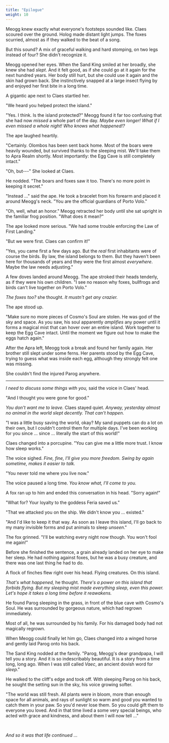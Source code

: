 ```yaml
---
title: "Epilogue"
weight: 10
---
```


Meogg knew exactly what everyone's footsteps sounded like. Claes scoured over the ground. Holog made distant light jumps. The foxes scurried, almost as if they walked to the beat of a song.

But this sound? A mix of graceful walking and hard stomping, on two legs instead of four? She didn't recognize it.

Meogg opened her eyes. When the Sand King smiled at her broadly, she knew she had _slept_. And it felt good, as if she could go at it again for the next hundred years. Her body still hurt, but she could use it again and the skin had grown back. She instinctively snapped at a large insect flying by and enjoyed her first bite in a long time.

A gigantic ape next to Claes startled her. 

"We heard you helped protect the island."

"Yes. I think. Is the island protected?" Meogg found it far too confusing that she had now _missed_ a whole part of the day. _Maybe even longer! What if I even missed a whole night! Who knows what happened!?_

The ape laughed heartily. 

"Certainly. Olombos has been sent back home. Most of the boars were heavily wounded, but survived thanks to the sleeping mist. We'll take them to Apra Realm shortly. Most importantly: the Egg Cave is still completely intact."

"Oh, but---" She looked at Claes.

He nodded. "The boars and foxes saw it too. There's no more point in keeping it secret."

"Instead ..." said the ape. He took a bracelet from his forearm and placed it around Meogg's neck. "You are the official guardians of Porto Volo."

"Oh, well, what an honor." Meogg retracted her body until she sat upright in the familiar frog position. "What does it mean?"

The ape looked more serious. "We had some trouble enforcing the Law of First Landing."

"But we were first. Claes can confirm it!"

"Yes, you came first a few days ago. But the _real_ first inhabitants were of course the birds. By law, the island belongs to them. But they haven't been here for thousands of years and they were the first almost _everywhere_. Maybe the law needs adjusting."

A few doves landed around Meogg. The ape stroked their heads tenderly, as if they were his own children. "I see no reason why foxes, bullfrogs and birds can't live together on Porto Volo."

_The foxes too?_ she thought. _It mustn't get any crazier._

The ape stood up. 

"Make sure no more pieces of Cosmo's Soul are stolen. He was god of the sky and space. As you saw, his soul apparently _amplifies_ any power until it forms a magical mist that can hover over an entire island. Work together to keep the Egg Cave intact. Until the moment we figure out how to make the eggs hatch again."

After the Apra left, Meogg took a break and found her family again. Her brother still slept under some ferns. Her parents stood by the Egg Cave, trying to guess what was inside each egg, although they strongly felt one was missing. 

She couldn't find the injured Parog anywhere.

___

_I need to discuss some things with you,_ said the voice in Claes' head.

"And I thought you were gone for good."

_You don't want me to leave._ Claes stayed quiet. _Anyway, yesterday almost no animal in the world slept decently. That can't happen._

"I was a little busy saving the world, okay? My sand puppets can do a lot on their own, but I couldn't control them for multiple days. I've been working for you since ... since ... literally the start of this world!"

Claes changed into a porcupine. "You can give me a little more trust. I know how sleep works."

The voice sighed. _Fine, fine, I'll give you more freedom. Swing by again sometime, makes it easier to talk._

"You never told me where you live now." 

The voice paused a long time. _You know what, I'll come to you._

A fox ran up to him and ended this conversation in his head. "Sorry again!"

"What for? Your loyalty to the goddess Feria saved us."

"That we attacked you on the ship. We didn't know you ... existed."

"And I'd like to keep it that way. As soon as I leave this island, I'll go back to my many invisible forms and put animals to sleep _unseen_."

The fox grinned. "I'll be watching every night now though. You won't fool me again!"

Before she finished the sentence, a grain already landed on her eye to make her sleep. He had nothing against foxes, but he was a busy creature, and there was one last thing he had to do.

A flock of finches flew right over his head. Flying creatures. On this island.

_That's what happened,_ he thought. _There's a power on this island that forbids flying. But my sleeping mist made everything sleep, even this power. Let's hope it takes a long time before it reawakens._

He found Parog sleeping in the grass, in front of the blue cave with Cosmo's Soul. He was surrounded by gorgeous nature, which had regrown immediately.

Most of all, he was surrounded by his family. For his damaged body had not magically regrown.

When Meogg could finally let him go, Claes changed into a winged horse and gently laid Parog onto his back. 

The Sand King nodded at the family. "Parog, Meogg's dear grandpapa, I will tell you a story. And it is so indescribably beautiful. It is a story from a time long, long ago. When I was still called _Vaec_, an ancient dovish word for _sleep_."

He walked to the cliff's edge and took off. With sleeping Parog on his back, he sought the setting sun in the sky, his voice growing softer. 

"The world was still fresh. All plants were in bloom, more than enough space for all animals, and rays of sunlight so warm and good you wanted to catch them in your paw. So you'd never lose them. So you could gift them to everyone you loved. And in that time lived a some very special beings, who acted with grace and kindness, and about them I will now tell ..."

&nbsp;

_And so it was that life continued ..._
